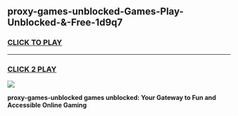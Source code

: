 
## proxy-games-unblocked-Games-Play-Unblocked-&-Free-1d9q7
<h3>
<a href="https://premium76.site?title=proxy-games-unblocked&ref=24A">CLICK TO PLAY</a></h3>
<hr>

<h3>
<a href="https://premium76.site?title=proxy-games-unblocked&ref=24A">CLICK 2 PLAY</a>
  
</h3>

<a href="https://premium76.site?title=proxy-games-unblocked&ref=24A"><img src="https://clearcache.store/games.png"></a>


**proxy-games-unblocked games unblocked: Your Gateway to Fun and Accessible Online Gaming**
